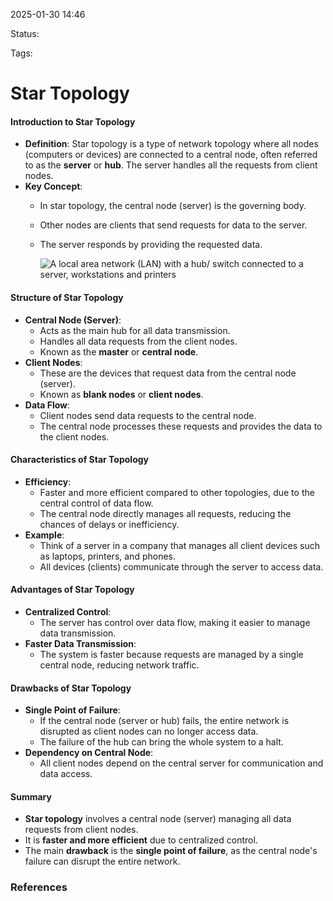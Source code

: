 2025-01-30 14:46

Status:

Tags:

# Star Topology

#### **Introduction to Star Topology**

- **Definition**: Star topology is a type of network topology where all nodes (computers or devices) are connected to a central node, often referred to as the **server** or **hub**. The server handles all the requests from client nodes.
- **Key Concept**:
    - In star topology, the central node (server) is the governing body.
    - Other nodes are clients that send requests for data to the server.
    - The server responds by providing the requested data.
 

		![A local area network (LAN) with a hub/ switch connected to a server, workstations and printers](https://bam.files.bbci.co.uk/bam/live/content/z7rscqt/small)


#### **Structure of Star Topology**

- **Central Node (Server)**:
    - Acts as the main hub for all data transmission.
    - Handles all data requests from the client nodes.
    - Known as the **master** or **central node**.
- **Client Nodes**:
    - These are the devices that request data from the central node (server).
    - Known as **blank nodes** or **client nodes**.
- **Data Flow**:
    - Client nodes send data requests to the central node.
    - The central node processes these requests and provides the data to the client nodes.

#### **Characteristics of Star Topology**

- **Efficiency**:
    - Faster and more efficient compared to other topologies, due to the central control of data flow.
    - The central node directly manages all requests, reducing the chances of delays or inefficiency.
- **Example**:
    - Think of a server in a company that manages all client devices such as laptops, printers, and phones.
    - All devices (clients) communicate through the server to access data.

#### **Advantages of Star Topology**

- **Centralized Control**:
    - The server has control over data flow, making it easier to manage data transmission.
- **Faster Data Transmission**:
    - The system is faster because requests are managed by a single central node, reducing network traffic.

#### **Drawbacks of Star Topology**

- **Single Point of Failure**:
    - If the central node (server or hub) fails, the entire network is disrupted as client nodes can no longer access data.
    - The failure of the hub can bring the whole system to a halt.
- **Dependency on Central Node**:
    - All client nodes depend on the central server for communication and data access.
#### **Summary**

- **Star topology** involves a central node (server) managing all data requests from client nodes.
- It is **faster and more efficient** due to centralized control.
- The main **drawback** is the **single point of failure**, as the central node's failure can disrupt the entire network.




### References
